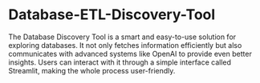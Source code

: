 # Database-ETL-Discovery-Tool
The Database Discovery Tool is a smart and easy-to-use solution for exploring databases. It not only fetches information efficiently but also communicates with advanced systems like OpenAI to provide even better insights. Users can interact with it through a simple interface called Streamlit, making the whole process user-friendly.
